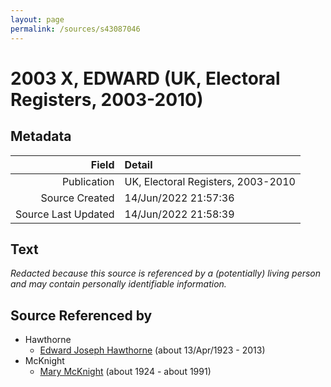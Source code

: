 ```yaml
---
layout: page
permalink: /sources/s43087046
---
```


# 2003 X, EDWARD (UK, Electoral Registers, 2003-2010)

## Metadata

Field | Detail
---:|:---
Publication | UK, Electoral Registers, 2003-2010
Source Created | 14/Jun/2022 21:57:36
Source Last Updated | 14/Jun/2022 21:58:39

## Text

_Redacted because this source is referenced by a (potentially) living person and may contain personally identifiable information._

## Source Referenced by

* Hawthorne
  * [Edward Joseph Hawthorne](../people/@51411241@-edward-joseph-hawthorne-b1923-4-13-d2013.md) (about 13/Apr/1923 - 2013)
* McKnight
  * [Mary McKnight](../people/@41720825@-mary-mcknight-b1924-d1991.md) (about 1924 - about 1991)
